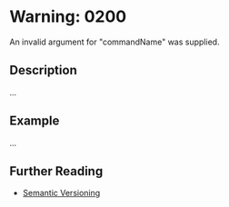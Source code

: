 # Warning: 0200

An invalid argument for "commandName" was supplied.

## Description

...

## Example

...

## Further Reading

- [Semantic Versioning](https://semver.org)
